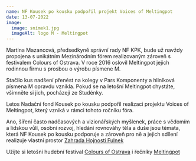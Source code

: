 ```yaml
---
name: NF Kousek po kousku podpořil projekt Voices of Meltingpot
date: 13-07-2022
image:
  image: snímek1.jpg
  imageAlt: logo M - Meltingpot
---
```



Martina Mazancová, předsedkyně správní rady NF KPK, bude už navždy propojena s unikátním Mezinárodním fórem realizovaným zároveň s festivalem Colours of Ostrava. V roce 2016 oslovil Meltingpot jejich rodinnou firmu s prosbou o výrobu písmene M.

Stačilo kus nadšení přenést na kolegy v Pars Komponenty  a hliníková písmena M opravdu vznikla. Pokud se na letošní Meltingpot chystáte, všimněte si jich, pocházejí ze Studénky.

Letos Nadační fond Kousek po kousku podpořil realizaci projektu Voices of Meltingpot, který vzniká v rámci tohoto ročníku fóra.

Ano, šíření často nadčasových a vizionářských myšlenek, práce s vědomím a lidskou vůlí, osobní rozvoj, hledání rovnováhy těla a duše jsou témata, která NF Kousek po kousku podporuje a zároveň pro ně a jejich sdílení realizuje vlastní prostor [Zahrada Hojnosti Fulnek](https://www.facebook.com/zahradahojnostifulnek.cz/?__cft__[0]=AZXugKFEnlYbTQTpvlNwgFUNzu6rrJP_ZU9N0dJEP7q1pyCPa7J-y24bog5rYqzTG-bWnOg2lJrZzdVOUOYnTrYfCMhD21Yx3R_X07-cYSoVLXt3_wTSf0nQfADnN020mtsFsnYsOud-wPRHvozHQ8h1RWd0jtFu9i_chs_Rr_xWmEX_hY010btF8FYf5fRfoW3-T8nqwRUes0tM1JDSl-E9Q3a9P0Jx4S5FIcwR_Te7P7uVJ2e-UagIvfTmwqmOdaw&__tn__=kK-R)

Užijte si letošní hudební festival [Colours of Ostrava](https://www.facebook.com/colours.of.ostrava/?__cft__[0]=AZXugKFEnlYbTQTpvlNwgFUNzu6rrJP_ZU9N0dJEP7q1pyCPa7J-y24bog5rYqzTG-bWnOg2lJrZzdVOUOYnTrYfCMhD21Yx3R_X07-cYSoVLXt3_wTSf0nQfADnN020mtsFsnYsOud-wPRHvozHQ8h1RWd0jtFu9i_chs_Rr_xWmEX_hY010btF8FYf5fRfoW3-T8nqwRUes0tM1JDSl-E9Q3a9P0Jx4S5FIcwR_Te7P7uVJ2e-UagIvfTmwqmOdaw&__tn__=kK-R) i řečníky [Meltingpot](https://www.facebook.com/meltingpotforum/?__cft__[0]=AZXugKFEnlYbTQTpvlNwgFUNzu6rrJP_ZU9N0dJEP7q1pyCPa7J-y24bog5rYqzTG-bWnOg2lJrZzdVOUOYnTrYfCMhD21Yx3R_X07-cYSoVLXt3_wTSf0nQfADnN020mtsFsnYsOud-wPRHvozHQ8h1RWd0jtFu9i_chs_Rr_xWmEX_hY010btF8FYf5fRfoW3-T8nqwRUes0tM1JDSl-E9Q3a9P0Jx4S5FIcwR_Te7P7uVJ2e-UagIvfTmwqmOdaw&__tn__=kK-R)